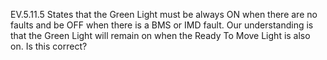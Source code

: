 
EV.5.11.5 States that the Green Light must be always ON when there are no faults and be OFF when there is a BMS or IMD fault. Our understanding is that the Green Light will remain on when the Ready To Move Light is also on. Is this correct?